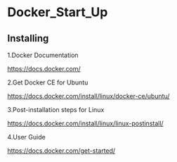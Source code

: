 # Docker_Start_Up

## Installing

1.Docker Documentation

  https://docs.docker.com/

2.Get Docker CE for Ubuntu

  https://docs.docker.com/install/linux/docker-ce/ubuntu/

3.Post-installation steps for Linux

  https://docs.docker.com/install/linux/linux-postinstall/ 

4.User Guide 

  https://docs.docker.com/get-started/
